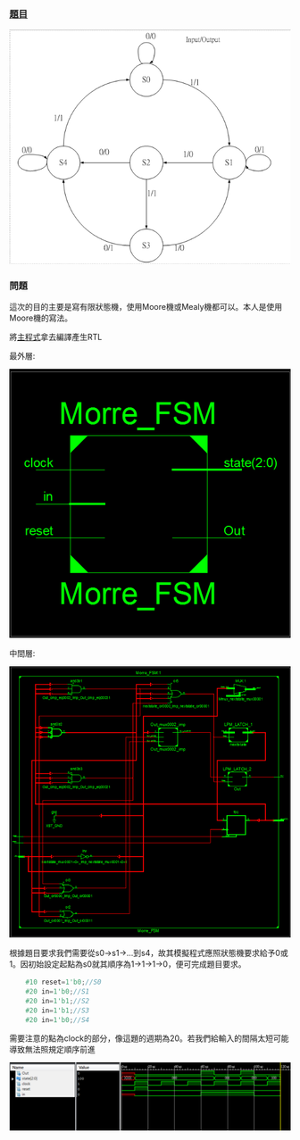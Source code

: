 ### [題目](https://github.com/stormteeth/verilog-#lab-6)
![](result/Lab6-1.png)
### 問題
這次的目的主要是寫有限狀態機，使用Moore機或Mealy機都可以。本人是使用Moore機的寫法。

將[主程式](https://github.com/stormteeth/verilog-/blob/main/Lab%206/FSM.v)拿去編譯產生RTL

最外層:

![](result/Lab6-2.png)

中間層:

![](result/Lab6-3.png)

根據題目要求我們需要從s0->s1->...到s4，故其模擬程式應照狀態機要求給予0或1。因初始設定起點為s0就其順序為1->1->1->0，便可完成題目要求。
```verilog
    #10 reset=1'b0;//S0
    #20 in=1'b0;//S1
    #20 in=1'b1;//S2
    #20 in=1'b1;//S3
    #20 in=1'b0;//S4
```
需要注意的點為clock的部分，像這題的週期為20。若我們給輸入的間隔太短可能導致無法照規定順序前進

![](result/Lab6-5.png)
